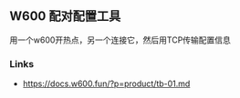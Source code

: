 ## W600 配对配置工具

用一个w600开热点，另一个连接它，然后用TCP传输配置信息


### Links
* https://docs.w600.fun/?p=product/tb-01.md
